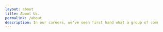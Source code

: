 ```yaml
---
layout: about
title: About Us.
permalink: /about
description: In our careers, we've seen first hand what a group of commited people can achieve.
---
```

